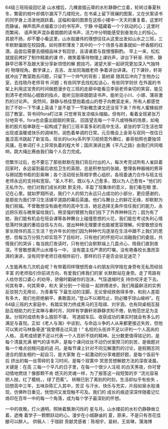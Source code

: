 64级三班班级回忆录
山水楼后，几棵直插云霄的水杉静静伫立着，轮转过春夏秋冬，繁密的枝叶却偶尔漏泻下几缕阳光，在书桌上留下斑斓的图案，又在伏案读书的同学身上活泼地跳跃着。这幅和谐的图景在这栋小楼中一天天的重复着，这里时而静谧，禅声雨声点缀着沙沙的书写声，宁静
中蕴藏着一个个跃动的心；这里时而繁闹，
语声笑声混杂着朗朗的读书声，活力中分明能感受到奋发向上的恒心。其貌不扬，却不要小看这里，山水般雄伟的理想往往从这里出发如山水之三班，三年默默偏居在校园偶，如何厚积薄发？其中的一个个场景与故事就如一杯香醇的红酒，品尝后需要去细细品味才有回甘，且请诸君与我慢慢斟酌。
早上一来，松松就提前拷好了制作精美的课
件，微笑着等待物理上课铃声，讲台下轩哥.
阿修、静静早已等不及跟大家分享新领悟的解
题技巧，渴望大家一起研究更加深入气独特的
物理视角。数学课上，吉吉、龙龙同海娥老师
争着讲台讲课。 打下课铃，轩哥就冲出了教室跑去问题，只留下一个帅气的背影；苗树紧
随其后冲向了生物办公室，去找晓丹老师背书
问题；有些同学去找松松谈心，有些同学则伏
在外面的书架上利用这宝贵的时间做题漫步在三班的走廊中能看见李丽老师亲切的笑容，能见到清平老师贴心细致的指点，能听见刚哥朗朗读书声，能听见小川、小塬、蒲哥激烈的讨论声。
突然间，静静与杨佳慧抱着成山的卷子向教室走来，所有人都感觉到了不妙—下节课上英语？是不是下一节新概念课文还没背下来？所有人蜜蜂般挤回了教室，背书间flora盯过来
只觉脊背发凉缩头缩脑。但有时，看着全班紧张万分地背书，fora也会露出甜甜的笑容。
回首望去每一个平凡或特殊的场景，如电影的胶片般串联在一起构成了我们三班丰富多彩的高中生活，紧张的学习生活也常出现或温暖或快乐的调味剂，润色着单调的日常。元旦晚会上金哥与双同一改往日羞涩高冷跳起了新宝岛，班长的lucky系列学习视频意外爆红，姜哥拍照也要独领风骚，在单词打卡上异常执着的程大爷；国庆演讲比赛《平凡之路》由我们共同唱响，跳大绳比赛由我们每个人合力完成。

但繁华过后，也不要忘了那些默默在我们背后付出的人，每次考完试所有人雀跃着回家时，永远留到最后收拾卫生的英朋，总是积参加的张越，整理各种器械的男哥与擦拭图书柜的彭紫琳；各个活动班长陈相宇费心组织，各班委通力合作与班主任老师永远的支持和宽容。“圣人不积，既以与人己愈多，既以为人己愈有• ”他们的无私作为，他们对我们成长的默
默支持，丰盈了班集体的意义，我们看在眼
里、记在心里。就如罗翔所说，我们个人的努力永远只占成功的小部分，更应感谢的，是那些为我们学习生活铺平道路的幕后英雄。他们与舞台上的鲜花无缘，却默默为我们祝福。不曾敢想没有曲老师的高中生活，她总选择无条件信任我们的能力，永远把乐观与微笑留给我们，用坚强的臂膀为我们挡下了外界种种压力；因为有了她，我们能有机会在班会课等各种舞台上碰撞思想的火花，我们能在考试失利心情低落时快速的重拾自信与方向，提出种种无理要求也能被宽容理解。何曾敢想没有家长陪伴的高三生活？也许年长的他们因为种种代沟逐渐在生活中跟不上我们的思想，但每当万分努力却实现不了目标时，只有他们的怀抱可以消融我们的委屈，共情我们的哭诉；每当挑灯夜读时，只有他们会默默端上几盘点心、陪我们直到夜深。不曾敢想离开山水楼与一中，
没有震主任严肃的叮嘱，没有艳春校长激昂澎湃的演讲，没有同学老师日夜相伴前行，那样的日子是否会驻足迷茫？

人生能再有几次机会呢？有带着同样理想而奋斗的朋友同学陪在身旁有无私而经验丰富
的老师指引你前进方向，有爱我们疼我们的家
长默默站在身旁。走了弯路有人给你苦口婆心
的劝导，骄傲时戳破你的泡沫，气馁退缩时支
持你咬牙走下去。何其有幸，何其荣幸，和大
家分到一个班级一 起拼搏进步。我们用最鲜活的实例反驳努力无用论，为青春写 下最生动的注脚。无论曾经跌倒得多惨，和别人差距有多大，我们也拒绝躺平、勇敢面对。”登山不以艰险止，则必臻乎琼山峻岭”。在64级三班的大家庭中，有踏实努力终成黑马的王晗祺、刘宇涵，也有同桌相互鼓励互相助力的王奕琳与秦时月，同样有学霸轩哥静静求知不倦，轨物范世足为圭臬。分班时成绩有多么狼狈不堪，
弯道超车后、收获成功的果实时就会有多么的满足与喜悦。正如《老人与海》中谈到，与命运斗争的人从来都更接近失败，但他可以笑对马林鱼骨道“我曾搏击过风浪！”
名校的头街并不足以评判一个人高尚的人格，
高考成绩更不足以代表一个人百折不挠的精神。比分数更值得铭记的，是每个清晨充满
朝气的读书声，是每个课问纹丝不动仍伏案预习的刻苦，是做题对每一个难点创根问底的追
问，是每节课上针对不同见解激烈的讨论，是假期志同道合的朋友相约一起自习，是大家聚
在一起激动的分享难题好题，是每个饭前午后
挤出的每一丝零碎的复习时间，是每个寂寞中
冥思苦想解题方法的深夜凌晨。关键是：在高
三每一个平凡的日子里，在每一个很少人注视
的白天黑夜，你可曾动情地燃烧？像那颗不肯
熄灭的灵魂一样，为了报答这一段短暂的岁
“流光容易把人抛，红了樱桃，，绿了芭蕉”。
转眼已到了离别的时刻，生活却似乎有些失
，回想高中三年，五味杂陈汇入其中，苦涩
与汗水、快乐与充实，片段如泉水般涌现，仿佛昨日重见，恍惚间又发现触不可及。我们的
成长的痕迹深深伴随着记忆烙印在百年一中的每一个角落，成为每个学子最深刻的怀想。

一中的夜晚，灯火通明，照映着飘渺闪烁的
星与月。山水楼前的水杉仍静静耸立着，遮掩
着学子一颗颗跃动的心。漫步在小城静谧的
夏，原来，不是只有杏花佳酿可以醉人。
供稿人：于珈尉
贡献灵感者：陈相宇，苗树，王奕琳，蒲海博

